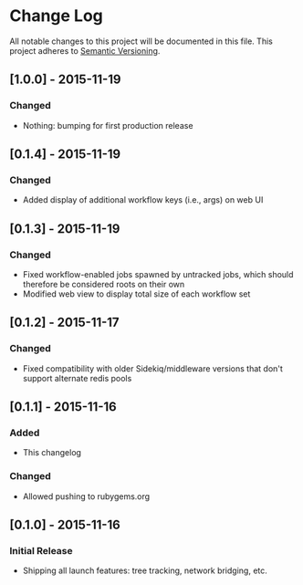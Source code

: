 # Change Log
All notable changes to this project will be documented in this file.
This project adheres to [Semantic Versioning](http://semver.org/).

## [1.0.0] - 2015-11-19
### Changed
- Nothing: bumping for first production release

## [0.1.4] - 2015-11-19
### Changed
- Added display of additional workflow keys (i.e., args) on web UI

## [0.1.3] - 2015-11-19
### Changed
- Fixed workflow-enabled jobs spawned by untracked jobs, which should therefore be considered roots on their own
- Modified web view to display total size of each workflow set

## [0.1.2] - 2015-11-17
### Changed
- Fixed compatibility with older Sidekiq/middleware versions that don't support alternate redis pools

## [0.1.1] - 2015-11-16
### Added
- This changelog

### Changed
- Allowed pushing to rubygems.org

## [0.1.0] - 2015-11-16
### Initial Release
- Shipping all launch features: tree tracking, network bridging, etc.
